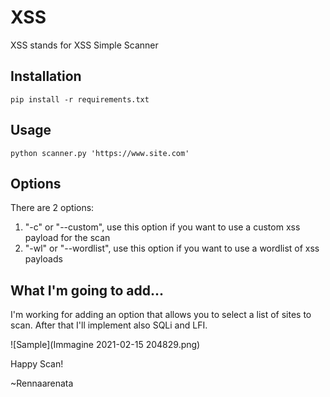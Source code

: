 # XSS
XSS stands for XSS Simple Scanner

## Installation
`pip install -r requirements.txt`

## Usage
` python scanner.py 'https://www.site.com' `

## Options
There are 2 options:
1. "-c" or "--custom", use this option if you want to use a custom xss payload for the scan
2. "-wl" or "--wordlist", use this option if you want to use a wordlist of xss payloads

## What I'm going to add...
I'm working for adding an option that allows you to select a list of sites to scan.
After that I'll implement also SQLi and LFI.

![Sample](Immagine 2021-02-15 204829.png)

Happy Scan!

~Rennaarenata
